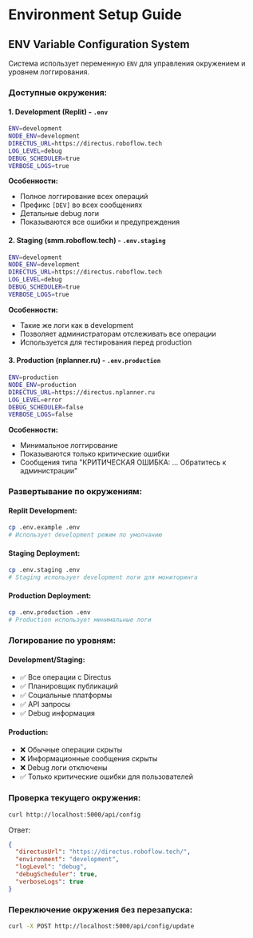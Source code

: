 # Environment Setup Guide

## ENV Variable Configuration System

Система использует переменную `ENV` для управления окружением и уровнем логгирования.

### Доступные окружения:

#### 1. Development (Replit) - `.env`
```bash
ENV=development
NODE_ENV=development
DIRECTUS_URL=https://directus.roboflow.tech
LOG_LEVEL=debug
DEBUG_SCHEDULER=true
VERBOSE_LOGS=true
```

**Особенности:**
- Полное логгирование всех операций
- Префикс `[DEV]` во всех сообщениях
- Детальные debug логи
- Показываются все ошибки и предупреждения

#### 2. Staging (smm.roboflow.tech) - `.env.staging`
```bash
ENV=development
NODE_ENV=development
DIRECTUS_URL=https://directus.roboflow.tech
LOG_LEVEL=debug
DEBUG_SCHEDULER=true
VERBOSE_LOGS=true
```

**Особенности:**
- Такие же логи как в development
- Позволяет администраторам отслеживать все операции
- Используется для тестирования перед production

#### 3. Production (nplanner.ru) - `.env.production`
```bash
ENV=production
NODE_ENV=production
DIRECTUS_URL=https://directus.nplanner.ru
LOG_LEVEL=error
DEBUG_SCHEDULER=false
VERBOSE_LOGS=false
```

**Особенности:**
- Минимальное логгирование
- Показываются только критические ошибки
- Сообщения типа "КРИТИЧЕСКАЯ ОШИБКА: ... Обратитесь к администрации"

### Развертывание по окружениям:

#### Replit Development:
```bash
cp .env.example .env
# Использует development режим по умолчанию
```

#### Staging Deployment:
```bash
cp .env.staging .env
# Staging использует development логи для мониторинга
```

#### Production Deployment:
```bash
cp .env.production .env
# Production использует минимальные логи
```

### Логирование по уровням:

#### Development/Staging:
- ✅ Все операции с Directus
- ✅ Планировщик публикаций
- ✅ Социальные платформы
- ✅ API запросы
- ✅ Debug информация

#### Production:
- ❌ Обычные операции скрыты
- ❌ Информационные сообщения скрыты
- ❌ Debug логи отключены
- ✅ Только критические ошибки для пользователей

### Проверка текущего окружения:

```bash
curl http://localhost:5000/api/config
```

Ответ:
```json
{
  "directusUrl": "https://directus.roboflow.tech/",
  "environment": "development",
  "logLevel": "debug",
  "debugScheduler": true,
  "verboseLogs": true
}
```

### Переключение окружения без перезапуска:

```bash
curl -X POST http://localhost:5000/api/config/update
```